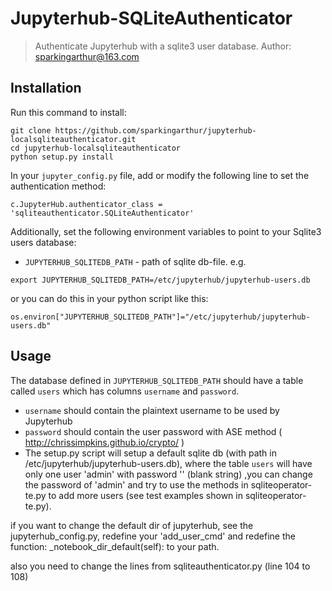 # Jupyterhub-SQLiteAuthenticator
> Authenticate Jupyterhub with a sqlite3 user database.
> Author: sparkingarthur@163.com
## Installation
Run this command to install:

```
git clone https://github.com/sparkingarthur/jupyterhub-localsqliteauthenticator.git
cd jupyterhub-localsqliteauthenticator
python setup.py install 
```

In your `jupyter_config.py` file, add or modify the following line to set the authentication method:

```
c.JupyterHub.authenticator_class = 'sqliteauthenticator.SQLiteAuthenticator'
```

Additionally, set the following environment variables to point to your Sqlite3 users database:

- `JUPYTERHUB_SQLITEDB_PATH` - path of sqlite db-file.
e.g. 
```
export JUPYTERHUB_SQLITEDB_PATH=/etc/jupyterhub/jupyterhub-users.db 
```
or you can do this in your python script like this:
```
os.environ["JUPYTERHUB_SQLITEDB_PATH"]="/etc/jupyterhub/jupyterhub-users.db"
```
## Usage

The database defined in `JUPYTERHUB_SQLITEDB_PATH` should have a table called `users` which has columns `username` and `password`.

- `username` should contain the plaintext username to be used by Jupyterhub
- `password` should contain the user password with ASE method ( http://chrissimpkins.github.io/crypto/ )
-  The setup.py script will setup a default sqlite db (with path in /etc/jupyterhub/jupyterhub-users.db), where the table `users` will have only one user 'admin' with password '' (blank string) ,you can change the password of 'admin' and try to use the methods in sqliteoperator-te.py to add more users (see test examples shown in sqliteoperator-te.py).
	
if you want to change the default dir of jupyterhub, see the jupyterhub_config.py, redefine your 'add_user_cmd' and redefine the function:
_notebook_dir_default(self): to your path.

also you need to change the lines from sqliteauthenticator.py (line 104 to 108) 
